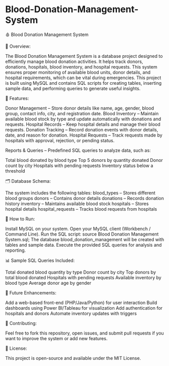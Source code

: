 # Blood-Donation-Management-System

🩸 Blood Donation Management System

📌 Overview:

The Blood Donation Management System is a database project designed to efficiently manage blood donation activities. It helps track donors, donations, hospitals, blood inventory, and hospital requests. This system ensures proper monitoring of available blood units, donor details, and hospital requirements, which can be vital during emergencies.
This project is built using MySQL and contains SQL scripts for creating tables, inserting sample data, and performing queries to generate useful insights.

🎯 Features:

Donor Management – Store donor details like name, age, gender, blood group, contact info, city, and registration date.
Blood Inventory – Maintain available blood stock by type and update automatically with donations and requests.
Hospital Records – Keep hospital details and manage their blood requests.
Donation Tracking – Record donation events with donor details, date, and reason for donation.
Hospital Requests – Track requests made by hospitals with approval, rejection, or pending status.

Reports & Queries – Predefined SQL queries to analyze data, such as:

Total blood donated by blood type
Top 5 donors by quantity donated
Donor count by city
Hospitals with pending requests
Inventory status below a threshold

🗂️ Database Schema:

The system includes the following tables:
blood_types – Stores different blood groups
donors – Contains donor details
donations – Records donation history
inventory – Maintains available blood stock
hospitals – Stores hospital details
hospital_requests – Tracks blood requests from hospitals

🚀 How to Run:

Install MySQL on your system.
Open your MySQL client (Workbench / Command Line).
Run the SQL script:
source Blood Donation Management System.sql;
The database blood_donation_management will be created with tables and sample data.
Execute the provided SQL queries for analysis and reporting.

📊 Sample SQL Queries Included:

Total donated blood quantity by type
Donor count by city
Top donors by total blood donated
Hospitals with pending requests
Available inventory by blood type
Average donor age by gender

🔮 Future Enhancements:

Add a web-based front-end (PHP/Java/Python) for user interaction
Build dashboards using Power BI/Tableau for visualization
Add authentication for hospitals and donors
Automate inventory updates with triggers

🤝 Contributing:

Feel free to fork this repository, open issues, and submit pull requests if you want to improve the system or add new features.

📜 License:

This project is open-source and available under the MIT License.
